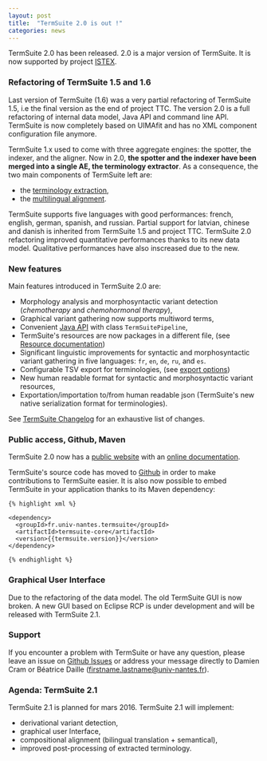 ```yaml
---
layout: post
title:  "TermSuite 2.0 is out !"
categories: news
---
```


TermSuite 2.0 has been released. 2.0 is a major version of TermSuite. It is now supported by project [ISTEX](http://www.istex.fr/).

### Refactoring of TermSuite 1.5 and 1.6

Last version of TermSuite (1.6) was a very partial refactoring of TermSuite 1.5, i.e the final version as the end of project TTC. The version 2.0 is a full refactoring of internal data model, Java API and command line API. TermSuite is now completely based on UIMAfit and has no XML component configuration file anymore.

TermSuite 1.x used to come with three aggregate engines: the spotter, the indexer, and the aligner. Now in 2.0, **the spotter and the indexer have been merged into a single AE, the terminology extractor**. As a consequence, the two main components of TermSuite left are:

 * the [terminology extraction](/documentation/java-api/#terminology-extraction),
 * the [multilingual alignment](/documentation/java-api/#run-bilingual-alignment-bilingualaligner).

TermSuite supports five languages with good performances: french, english, german, spanish, and russian. Partial support for latvian, chinese and danish is inherited from TermSuite 1.5 and project TTC. TermSuite 2.0 refactoring improved quantitative performances thanks to its new data model. Qualitative performances have also inscreased due to the new.

### New features

Main features introduced in TermSuite 2.0 are:

 * Morphology analysis and morphosyntactic variant detection (*chemotherapy* and *chemohormonal therapy*),
 * Graphical variant gathering now supports multiword terms,
 * Convenient [Java API](/documentation/java-api/) with class `TermSuitePipeline`,
 * TermSuite's resources are now packages in a different file, (see [Resource documentation](/documentation/resources/))
 * Significant linguistic improvements for syntactic and morphosyntactic variant gathering in five languages: `fr`, `en`, `de`, `ru`, and `es`.
 * Configurable TSV export for terminologies, (see [export options](/documentation/command-line-api/#export))
 * New human readable format for syntactic and morphosyntactic variant resources,
 * Exportation/importation to/from human readable json (TermSuite's new native serialization format for terminologies).

See [TermSuite Changelog](/changelog/) for an exhaustive list of changes.

### Public access, Github, Maven

TermSuite 2.0 now has a [public website](/) with an [online documentation](/documentation).

TermSuite's source code has moved to [Github]({{site.github}}) in order to make contributions to TermSuite easier. It is also now possible to embed TermSuite in your application thanks to its Maven dependency:

~~~
{% highlight xml %}

<dependency>
  <groupId>fr.univ-nantes.termsuite</groupId>
  <artifactId>termsuite-core</artifactId>
  <version>{{termsuite.version}}</version>
</dependency>

{% endhighlight %}
~~~

### Graphical User Interface

Due to the refactoring of the data model. The old TermSuite GUI is now broken. A new GUI based on Eclipse RCP is under development and will be released with TermSuite 2.1.

### Support

If you encounter a problem with TermSuite or have any question, please leave an issue on [Github Issues]({{site.github}}/issues) or address your message directly to Damien Cram or Béatrice Daille (firstname.lastname@univ-nantes.fr).

### Agenda: TermSuite 2.1

TermSuite 2.1 is planned for mars 2016. TermSuite 2.1 will implement:
 * derivational variant detection,
 * graphical user Interface,
 * compositional alignment (bilingual translation + semantical),
 * improved post-processing of extracted terminology.
